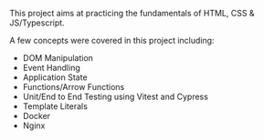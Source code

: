 This project aims at practicing the fundamentals of HTML, CSS & JS/Typescript.

A few concepts were covered in this project including:

- DOM Manipulation
- Event Handling
- Application State
- Functions/Arrow Functions
- Unit/End to End Testing using Vitest and Cypress
- Template Literals
- Docker
- Nginx
